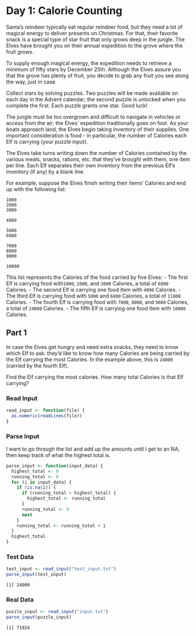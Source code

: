 # Day 1: Calorie Counting

Santa’s reindeer typically eat regular reindeer food, but they need a
lot of magical energy to deliver presents on Christmas. For that, their
favorite snack is a special type of star fruit that only grows deep in
the jungle. The Elves have brought you on their annual expedition to the
grove where the fruit grows.

To supply enough magical energy, the expedition needs to retrieve a
minimum of fifty stars by December 25th. Although the Elves assure you
that the grove has plenty of fruit, you decide to grab any fruit you see
along the way, just in case.

Collect stars by solving puzzles. Two puzzles will be made available on
each day in the Advent calendar; the second puzzle is unlocked when you
complete the first. Each puzzle grants one star. Good luck!

The jungle must be too overgrown and difficult to navigate in vehicles
or access from the air; the Elves’ expedition traditionally goes on
foot. As your boats approach land, the Elves begin taking inventory of
their supplies. One important consideration is food - in particular, the
number of Calories each Elf is carrying (your puzzle input).

The Elves take turns writing down the number of Calories contained by
the various meals, snacks, rations, etc. that they’ve brought with them,
one item per line. Each Elf separates their own inventory from the
previous Elf’s inventory (if any) by a blank line.

For example, suppose the Elves finish writing their items’ Calories and
end up with the following list:

    1000
    2000
    3000

    4000

    5000
    6000

    7000
    8000
    9000

    10000

This list represents the Calories of the food carried by five Elves: -
The first Elf is carrying food with`1000`, `2000`, and `3000` Calories,
a total of `6000` Calories. - The second Elf is carrying one food item
with `4000` Calories. - The third Elf is carrying food with `5000` and
`6000` Calories, a total of `11000` Calories. - The fourth Elf is
carrying food with `7000`, `8000`, and `9000` Calories, a total of
`24000` Calories. - The fifth Elf is carrying one food item with `10000`
Calories.

## Part 1

In case the Elves get hungry and need extra snacks, they need to know
which Elf to ask: they’d like to know how many Calories are being
carried by the Elf carrying the most Calories. In the example above,
this is `24000` (carried by the fourth Elf).

Find the Elf carrying the most calories. How many total Calories is that
Elf carrying?

### Read Input

``` r
read_input <- function(file) {
  as.numeric(readLines(file))
}
```

### Parse Input

I want to go through the list and add up the amounts until I get to an
NA, then keep track of what the highest total is.

``` r
parse_input <- function(input_data) {
  highest_total <- 0
  running_total <- 0
  for (i in input_data) {
    if (is.na(i)) {
      if (running_total > highest_total) {
        highest_total <- running_total
      }
      running_total <- 0
      next
    }
    running_total <- running_total + i
  }
  highest_total
}
```

### Test Data

``` r
test_input <- read_input("test_input.txt")
parse_input(test_input)
```

    [1] 24000

### Real Data

``` r
puzzle_input <- read_input("input.txt")
parse_input(puzzle_input)
```

    [1] 71924
